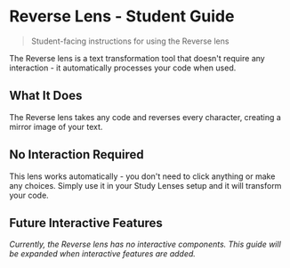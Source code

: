 # Reverse Lens - Student Guide

> Student-facing instructions for using the Reverse lens

The Reverse lens is a text transformation tool that doesn't require any interaction - it automatically processes your code when used.

## What It Does

The Reverse lens takes any code and reverses every character, creating a mirror image of your text.

## No Interaction Required

This lens works automatically - you don't need to click anything or make any choices. Simply use it in your Study Lenses setup and it will transform your code.

## Future Interactive Features

_Currently, the Reverse lens has no interactive components. This guide will be expanded when interactive features are added._
